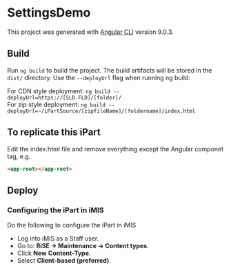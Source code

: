 # SettingsDemo

This project was generated with [Angular CLI](https://github.com/angular/angular-cli) version 9.0.3.

## Build
Run `ng build` to build the project. The build artifacts will be stored in the `dist/` directory. Use the `--deployUrl` flag when running ng build:

For CDN style deployment:
`ng build --deployUrl=https://[SLD.FLD]/[folder]/ `  
For zip style deployment:
`ng build --deployUrl=~/iPartSource/[zipfileName]/[foldername]/index.html `


## To replicate this iPart 
Edit the index.html file and remove everything except the Angular componet tag, e.g.
```html
<app-root></app-root>
```

## Deploy

### Configuring the iPart in iMIS
Do the following to configure the iPart in iMIS
 - Log into iMIS as a Staff user.
 - Go to: **RiSE -> Maintenance -> Content types**.
 - Click **New**  **Content-Type**.
 - Select **Client-based (preferred)**.

